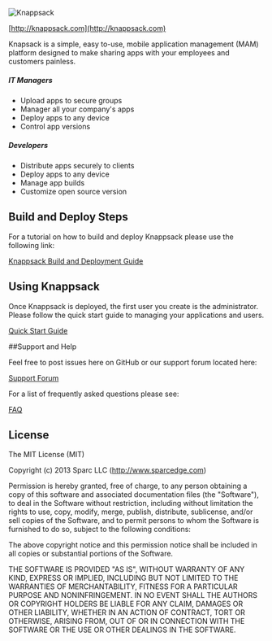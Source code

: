 ![Knappsack](https://s3.amazonaws.com/knappsack/logo-header.png "Knappsack")


[http://knappsack.com](http://knappsack.com)

Knapsack is a simple, easy to-use, mobile application management (MAM) platform designed to make sharing apps with your employees and customers painless.

##### IT Managers

* Upload apps to secure groups
* Manager all your company's apps
* Deploy apps to any device
* Control app versions

##### Developers

* Distribute apps securely to clients
* Deploy apps to any device
* Manage app builds
* Customize open source version

## Build and Deploy Steps
For a tutorial on how to build and deploy Knappsack please use the following link:

[Knappsack Build and Deployment Guide](https://s3.amazonaws.com/knappsack/KnappsackOSSEditionDeploymentGuide.pdf "How to Build and Deploy Knappsack")

## Using Knappsack

Once Knappsack is deployed, the first user you create is the administrator.  Please follow the quick start guide to managing your applications and users.

[Quick Start Guide](https://s3.amazonaws.com/knappsack/KnappsackQuickStartGuide.pdf "Quick Start Guide")

##Support and Help

Feel free to post issues here on GitHub or our support forum located here:

[Support Forum](http://support.knappsack.com "Support")

For a list of frequently asked questions please see:

[FAQ](http://knappsack.com/faqs/ "Frequently Asked Questions")

## License

The MIT License (MIT)

Copyright (c) 2013 Sparc LLC (http://www.sparcedge.com)

Permission is hereby granted, free of charge, to any person obtaining a copy of this software and associated documentation files (the "Software"), to deal in the Software without restriction, including without limitation the rights to use, copy, modify, merge, publish, distribute, sublicense, and/or sell copies of the Software, and to permit persons to whom the Software is furnished to do so, subject to the following conditions:

The above copyright notice and this permission notice shall be included in all copies or substantial portions of the Software.

THE SOFTWARE IS PROVIDED "AS IS", WITHOUT WARRANTY OF ANY KIND, EXPRESS OR IMPLIED, INCLUDING BUT NOT LIMITED TO THE WARRANTIES OF MERCHANTABILITY, FITNESS FOR A PARTICULAR PURPOSE AND NONINFRINGEMENT. IN NO EVENT SHALL THE AUTHORS OR COPYRIGHT HOLDERS BE LIABLE FOR ANY CLAIM, DAMAGES OR OTHER LIABILITY, WHETHER IN AN ACTION OF CONTRACT, TORT OR OTHERWISE, ARISING FROM, OUT OF OR IN CONNECTION WITH THE SOFTWARE OR THE USE OR OTHER DEALINGS IN THE SOFTWARE.
